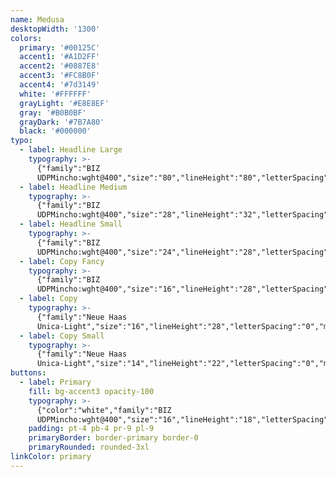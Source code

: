 ```yaml
---
name: Medusa
desktopWidth: '1300'
colors:
  primary: '#00125C'
  accent1: '#A1D2FF'
  accent2: '#0887E8'
  accent3: '#FC8B0F'
  accent4: '#7d3149'
  white: '#FFFFFF'
  grayLight: '#E8E8EF'
  gray: '#B0B0BF'
  grayDark: '#7B7A80'
  black: '#000000'
typo:
  - label: Headline Large
    typography: >-
      {"family":"BIZ
      UDPMincho:wght@400","size":"80","lineHeight":"80","letterSpacing":"-2","margin":"80","smSize":"40","smLineHeight":"50","smLetterSpacing":"-2","smMargin":"40"}
  - label: Headline Medium
    typography: >-
      {"family":"BIZ
      UDPMincho:wght@400","size":"28","lineHeight":"32","letterSpacing":"0","margin":"32","smSize":"28","smLineHeight":"32","smLetterSpacing":"0","smMargin":"32"}
  - label: Headline Small
    typography: >-
      {"family":"BIZ
      UDPMincho:wght@400","size":"24","lineHeight":"28","letterSpacing":"0","margin":"28","smSize":"24","smLineHeight":"28","smLetterSpacing":"0","smMargin":"28"}
  - label: Copy Fancy
    typography: >-
      {"family":"BIZ
      UDPMincho:wght@400","size":"16","lineHeight":"28","letterSpacing":"0","margin":"28","smSize":"16","smLineHeight":"28","smLetterSpacing":"0","smMargin":"28"}
  - label: Copy
    typography: >-
      {"family":"Neue Haas
      Unica-Light","size":"16","lineHeight":"28","letterSpacing":"0","margin":"28","smSize":"16","smLineHeight":"28","smLetterSpacing":"0","smMargin":"28"}
  - label: Copy Small
    typography: >-
      {"family":"Neue Haas
      Unica-Light","size":"14","lineHeight":"22","letterSpacing":"0","margin":"28","smSize":"14","smLineHeight":"22","smLetterSpacing":"0","smMargin":"28"}
buttons:
  - label: Primary
    fill: bg-accent3 opacity-100
    typography: >-
      {"color":"white","family":"BIZ
      UDPMincho:wght@400","size":"16","lineHeight":"18","letterSpacing":"0","smSize":"16","smLineHeight":"18","smLetterSpacing":"0"}
    padding: pt-4 pb-4 pr-9 pl-9
    primaryBorder: border-primary border-0
    primaryRounded: rounded-3xl
linkColor: primary
---
```


